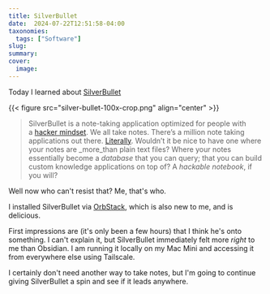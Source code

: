 ```yaml
---
title: SilverBullet
date:  2024-07-22T12:51:58-04:00
taxonomies:
  tags: ["Software"]
slug: 
summary:
cover:
  image: 
---
```



Today I learned about [SilverBullet](https://silverbullet.md/)

{{< figure src="silver-bullet-100x-crop.png" align="center" >}}

> SilverBullet is a note-taking application optimized for people with a [hacker mindset](https://en.wikipedia.org/wiki/Hacker). We all take notes. There’s a million note taking applications out there. [Literally](https://www.noteapps.ca/). Wouldn’t it be nice to have one where your notes are _more_than plain text files? Where your notes essentially become a _database_ that you can query; that you can build custom knowledge applications on top of? A _hackable notebook_, if you will?

Well now who can't resist that? Me, that's who.

I installed SilverBullet via [OrbStack](https://orbstack.dev/), which is also new to me, and is delicious. 

First impressions are (it's only been a few hours) that I think he's onto something. I can't explain it, but SilverBullet immediately felt more _right_ to me than Obsidian. I am running it locally on my Mac Mini and accessing it from everywhere else using Tailscale.

I certainly don't need another way to take notes, but I'm going to continue giving SilverBullet a spin and see if it leads anywhere.